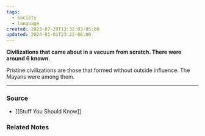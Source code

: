 ```yaml
---
tags:
  - society
  - language
created: 2023-07-29T13:32:03-05:00
updated: 2024-01-01T23:22-06:00
---
```

**Civilizations that came about in a vacuum from scratch. There were around 6 known.**

Pristine civilizations are those that formed without outside influence.  The Mayans were among them. 

---
### Source
- [[Stuff You Should Know]]

### Related Notes